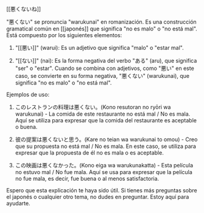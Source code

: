[[悪くないね]]

"悪くない" se pronuncia "warukunai" en romanización. Es una construcción gramatical común en [[japonés]] que significa "no es malo" o "no está mal". Está compuesto por los siguientes elementos:

1. "[[悪い]]" (warui): Es un adjetivo que significa "malo" o "estar mal".
    
2. "[[ない]]" (nai): Es la forma negativa del verbo "ある" (aru), que significa "ser" o "estar". Cuando se combina con adjetivos, como "悪い" en este caso, se convierte en su forma negativa, "悪くない" (warukunai), que significa "no es malo" o "no está mal".
    

Ejemplos de uso:

1. このレストランの料理は悪くない。(Kono resutoran no ryōri wa warukunai) - La comida de este restaurante no está mal / No es mala. Aquí se utiliza para expresar que la comida del restaurante es aceptable o buena.
    
2. 彼の提案は悪くないと思う。(Kare no teian wa warukunai to omou) - Creo que su propuesta no está mal / No es mala. En este caso, se utiliza para expresar que la propuesta de él no es mala o es aceptable.
    
3. この映画は悪くなかった。(Kono eiga wa warukunakatta) - Esta película no estuvo mal / No fue mala. Aquí se usa para expresar que la película no fue mala, es decir, fue buena o al menos satisfactoria.
    

Espero que esta explicación te haya sido útil. Si tienes más preguntas sobre el japonés o cualquier otro tema, no dudes en preguntar. Estoy aquí para ayudarte.